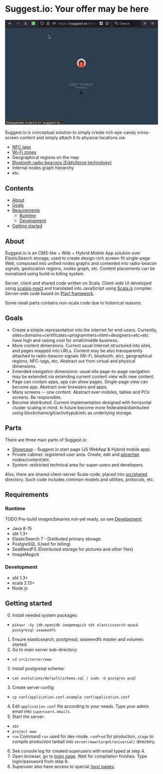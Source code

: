 # Suggest.io: Your offer may be here

![Suggest.io showcase](doc/images/showcase-demo-moscow-2021.gif)

Suggest.io is conceptual solution to simply create rich eye-candy cross-screen content and
simply attach it to physical locations via:
- [NFC tags](doc/tech/nfc.md)
- [Wi-Fi zones](doc/tech/wifi.md)
- Geographical regions on the map
- [Bluetooth radio-beacons (EddyStone technology)](doc/tech/bluetooth-beacons.md)
- Internal nodes graph hierarchy
- etc.

## Contents

- [About](#about)
- [Goals](#goals)
- [Requirements](#requirements)
  - [Runtime](#runtime)
  - [Development](#development)
- [Getting started](#getting-started)


## About

Suggest.io is an CMS-like + Web + Hybrid Mobile App solution over ElasticSearch storage, used to create design-rich
screen-fit single-page Web, composed into unified nodes graphs and contexted into radio-beacon signals,
geolocation regions, nodes graph, etc. Content placements can be monetized using build-in billing system.

Server, client and shared code written on Scala.
Client-side UI developed using [scalajs-react](https://github.com/japgolly/scalajs-react/)
and translated into JavaScript using [Scala.js](https://www.scala-js.org/) compiler.
Server-side code based on [Play! framework](https://playframework.com/).

Some small parts contains non-scala code due to historical reasons.

## Goals
- Create a simple representation into the internet for end-users.
  Currently, sites+domains+certificates+programmers+html+designers+etc+etc have
  high and raising cost for small/middle business.
- More content dimensions.
  Current usual Internet structured into sites, and pages mapped into URLs.
  Content may be also transparently attached to radio-beacon signals (Wi-Fi, bluetooth, etc), geographical regions, NFC-tags, etc.
  Abstract out from virtual and physical dimensions.
- Extended navigation dimensions: usual site page-to-page navigation may be extended via extending current content view
  with new content.
- Page can contain apps, app can show pages. Single-page view can become app. Abstract over browsers and apps.
- Many screens -- one content. Abstract over mobiles, tables and PCs screens. Be responsible.
- Become distributed. Current implementation designed with horizontal cluster scaling in mind.
  In future become more federated/distributed using blockchains/git/activitypub/etc as underlying storage.

## Parts
There are three main parts of Suggest.io:
- [Showcase](doc/tech/showcase/showcase.md) - Suggest.io start page (JS WebApp & Hybrid mobile app).
- Private cabinet: registered user area. Create, edit and [advertise](doc/tech/cabinet/adv-geo.md) nodes/content/etc.
- System: restricted technical area for super-users and developers.

Also, there are shared client-server Scala-code, placed into [src/shared](src1/shared) directory.
Such code includes common models and utilities, protocols, etc.

## Requirements

### Runtime
TODO Pre-build images/binaries not-yet ready, so see [Development](#development).
- Java 8-15
- sbt 1.3+
- ElasticSearch 7 - Distibuted primary storage.
- PostgreSQL (Used for billing)
- SeaWeedFS (Distributed storage for pictures and other files)
- ImageMagick

### Development
- sbt 1.3+
- scala 2.13+
- Node.js

## Getting started
0. Install needed system packages:
  - `pikaur -Sy jdk-openjdk imagemagick sbt elasticsearch-xpack postgresql seaweedfs`
1. Ensure elasticsearch, postgresql, seaweedfs master and volumes started.
2. Go to main server sub-directory:
  - `cd src1/server/www`
2. Install postgresql schema:
  - `cat evolutions/default/schema.sql | sudo -U postgres psql`
3. Create server config:
  - `cp conf/application.conf.example conf/application.conf`
4. Edit `application.conf` file according to your needs. Type your admin email into `superusers.emails`.
5. Start the server:
  - `sbt`
  - `project www`
  - `run`
    Command `run` used for dev-mode.
    `runProd` for production,
    `stage` to compile production tarball into `server/www/target/universal/` directory.
6. See console log for created superusers with email typed at step 4.
7. Open browser, go to [login page](http://localhost:9000/id). Wait for compilation finishes. Type login/password from step 6.
8. Superuser also have access to special [/sys/ pages](http://localhost:9000/sys).

